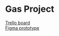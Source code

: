 # Gas Project

[Trello board](https://trello.com/b/5owAOiEP/sssf2022-project)  
[Figma prototype](https://www.figma.com/file/NOQZb6ZI9mtSlYiQwhEXTo/Prototype?node-id=0%3A1)
